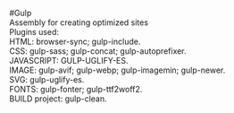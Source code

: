 #Gulp
<br>
Assembly for creating optimized sites<br>
Plugins used:<br>
HTML:
browser-sync;
gulp-include.
<br>
CSS:
gulp-sass;
gulp-concat;
gulp-autoprefixer.
<br>
JAVASCRIPT:
GULP-UGLIFY-ES.
<br>
IMAGE:
gulp-avif;
gulp-webp;
gulp-imagemin;
gulp-newer.
<br>
SVG:
gulp-uglify-es.
<br>
FONTS:
gulp-fonter;
gulp-ttf2woff2.
<br>
BUILD project:
gulp-clean.

